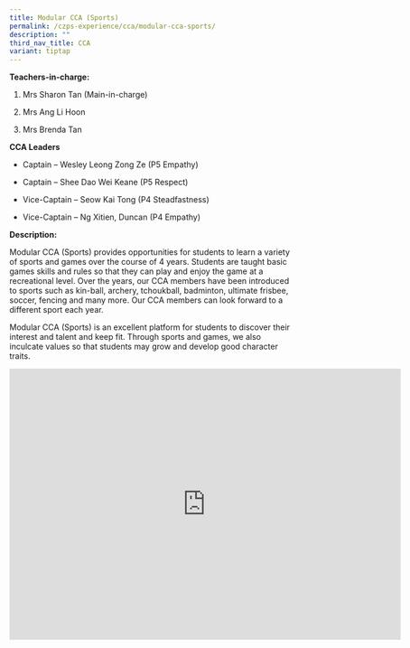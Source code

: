```yaml
---
title: Modular CCA (Sports)
permalink: /czps-experience/cca/modular-cca-sports/
description: ""
third_nav_title: CCA
variant: tiptap
---
```

<p><strong>Teachers-in-charge:</strong>
</p>
<ol data-tight="true" class="tight">
<li>
<p>Mrs Sharon Tan (Main-in-charge)</p>
</li>
<li>
<p>Mrs Ang Li Hoon</p>
</li>
<li>
<p>Mrs Brenda Tan</p>
<p></p>
</li>
</ol>
<p><strong>CCA Leaders</strong>
</p>
<ul data-tight="true" class="tight">
<li>
<p>Captain – Wesley Leong Zong Ze (P5 Empathy)</p>
</li>
<li>
<p>Captain – Shee Dao Wei Keane (P5 Respect)</p>
</li>
<li>
<p>Vice-Captain – Seow Kai Tong (P4 Steadfastness)</p>
</li>
<li>
<p>Vice-Captain – Ng Xitien, Duncan (P4 Empathy)</p>
<p></p>
</li>
</ul>
<p><strong>Description:</strong>
</p>
<p>Modular CCA (Sports) provides opportunities for students to learn a variety
of sports and games over the course of 4 years. Students are taught basic
games skills and rules so that they can play and enjoy the game at a recreational
level. Over the years, our CCA members have been introduced to sports such
as kin-ball, archery, tchoukball, badminton, ultimate frisbee, soccer,
fencing and many more. Our CCA members can look forward to a different
sport each year.</p>
<p>Modular CCA (Sports) is an excellent platform for students to discover
their interest and talent and keep fit. Through sports and games, we also
inculcate values so that students may grow and develop good character traits.&nbsp;</p>
<div class="iframe-wrapper">
<iframe height="480" width="693" allowfullscreen="true" frameborder="0" src="https://www.youtube.com/embed/IB7YnktAupM"></iframe>
</div>
<p></p>